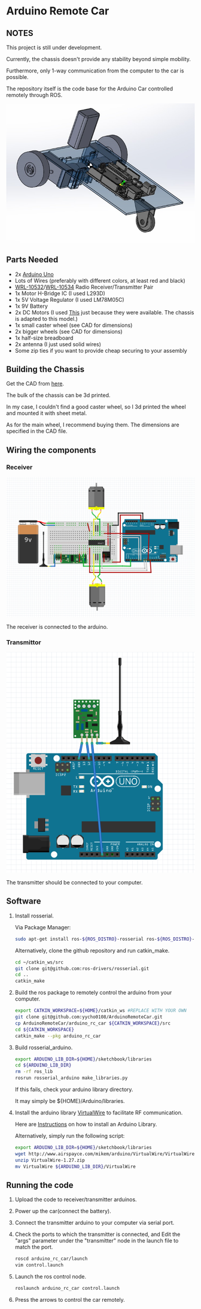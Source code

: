 # Arduino Remote Car

## NOTES 
This project is still under development.

Currently, the chassis doesn't provide any stability beyond simple mobility.

Furthermore, only 1-way communication from the computer to the car is possible.

The repository itself is the code base for the Arduino Car controlled remotely through ROS.

![Car](images/carasm.JPG)

## Parts Needed

- 2x [Arduino Uno](https://www.sparkfun.com/products/11021)
- Lots of Wires (preferably with different colors, at least red and black)
- [WRL-10532](https://www.sparkfun.com/products/10532)/[WRL-10534](https://www.sparkfun.com/products/10534) Radio Receiver/Transmitter Pair
- 1x Motor H-Bridge IC (I used L293D)
- 1x 5V Voltage Regulator (I used LM78M05C)
- 1x 9V Battery
- 2x DC Motors (I used [This](http://www.vigorprecision.com.hk/ProductList.Asp?SortID=1) just because they were available. The chassis is adapted to this model.)
- 1x small caster wheel (see CAD for dimensions)
- 2x bigger wheels (see CAD for dimensions)
- 1x half-size breadboard
- 2x antenna (I just used solid wires)
- Some zip ties if you want to provide cheap securing to your assembly

## Building the Chassis

Get the CAD from [here](https://drive.google.com/open?id=0B75j6bliWwyTUGZSWWZrYkl3Mnc).

The bulk of the chassis can be 3d printed.

In my case, I couldn't find a good caster wheel, so I 3d printed the wheel and mounted it with sheet metal.

As for the main wheel, I recommend buying them. The dimensions are specified in the CAD file.

## Wiring the components

### Receiver

![RX](images/wiring_rx.png)

The receiver is connected to the arduino.

### Transmittor

![TX](images/wiring_tx.png)

The transmitter should be connected to your computer.

## Software

1. Install rosserial.

   Via Package Manager:

   ```bash
   sudo apt-get install ros-${ROS_DISTRO}-rosserial ros-${ROS_DISTRO}-rosserial-python ros-${ROS_DISTRO}-rosserial-arduino
   ```

   Alternatively, clone the github repository and run catkin_make.

   ```bash
   cd ~/catkin_ws/src
   git clone git@github.com:ros-drivers/rosserial.git   
   cd ..
   catkin_make
   ``` 

2. Build the ros package to remotely control the arduino from your computer.

   ```bash
   export CATKIN_WORKSPACE=${HOME}/catkin_ws #REPLACE WITH YOUR OWN
   git clone git@github.com:yycho0108/ArduinoRemoteCar.git
   cp ArduinoRemoteCar/arduino_rc_car ${CATKIN_WORKSPACE}/src
   cd ${CATKIN_WORKSPACE}
   catkin_make --pkg arduino_rc_car
   ```

3. Build rosserial_arduino.

   ```bash
   export ARDUINO_LIB_DIR=${HOME}/sketchbook/libraries
   cd ${ARDUINO_LIB_DIR}
   rm -rf ros_lib
   rosrun rosserial_arduino make_libraries.py 
   ```

   If this fails, check your arduino library directory.
  
   It may simply be ${HOME}/Arduino/libraries.

4. Install the arduino library [VirtualWire](https://www.pjrc.com/teensy/td_libs_VirtualWire.html) to facilitate RF communication.

   Here are [Instructions](https://www.arduino.cc/en/Guide/Libraries) on how to install an Arduino Library.

   Alternatively, simply run the following script: 

   ```bash
   export ARDUINO_LIB_DIR=${HOME}/sketchbook/libraries
   wget http://www.airspayce.com/mikem/arduino/VirtualWire/VirtualWire-1.27.zip
   unzip VirtualWire-1.27.zip
   mv VirtualWire ${ARDUINO_LIB_DIR}/VirtualWire
   ```

## Running the code

1. Upload the code to receiver/transmitter arduinos.
2. Power up the car(connect the battery).
3. Connect the transmitter arduino to your computer via serial port.
4. Check the ports to which the transmitter is connected,
   and Edit the "args" parameter under the "transmitter" node in the launch file to match the port. 

   ```bash
   roscd arduino_rc_car/launch
   vim control.launch
   ```

5. Launch the ros control node.

   ```bash
   roslaunch arduino_rc_car control.launch
   ```

6. Press the arrows to control the car remotely. 

